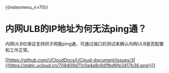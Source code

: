 {{indexmenu_n>70}}


# 内网ULB的IP地址为何无法ping通？

内网ULB仅保证支持同子网能ping通，可通过端口的测试来确认内网ULB是否配置和工作正常。

[[https://github.com/UCloudDocs/UCloud-document/issues/3|{{https://static.ucloud.cn/708409d71c0a4a8c8d1fbd6fe3417b36.png}}]]
